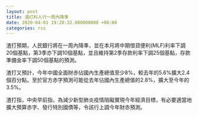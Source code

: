 ```yaml
---
layout: post
title: 渣打料人行一周內降準
date: 2020-04-01 19:20:22.000000000 +08:00
categories: rss
---
```


渣打預期，人民銀行將在一周內降準，並在本月將中期借貸便利(MLF)利率下調20個基點，第3季亦下調10個基點，並且維持第2季存款利率下調25個基點，存款準備金率下調50個基點的預測。

渣打又預計，今年中國全面財赤佔國內生產總值至少8%，較去年的5.6%擴大2.4個百分點。至於官方赤字預測可能從去年佔國內生產總值的2.8%，擴大至今年的3.5%。

渣打指，中央早前指，為減少新型肺炎疫情阻礙實現今年經濟目標，有必要適當地擴大預算赤字、發行特別國債等，令該行上調今年財赤預測。
